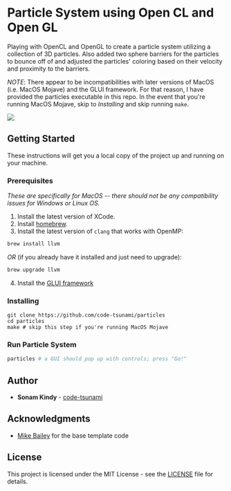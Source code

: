 # Particle System using Open CL and Open GL

Playing with OpenCL and OpenGL to create a particle system utilizing a collection of 3D particles. Also added two sphere barriers for the particles to bounce off of and adjusted the particles' coloring based on their velocity and proximity to the barriers. 

*NOTE*: There appear to be incompatibilities with later versions of MacOS (i.e. MacOS Mojave) and the GLUI framework. For that reason, I have provided the particles executable in this repo. In the event that you're running MacOS Mojave, skip to *Installing* and skip running `make`.

![](particles.gif)

## Getting Started

These instructions will get you a local copy of the project up and running on your machine.

### Prerequisites
*These are specifically for MacOS -- there should not be any compatibility issues for Windows or Linux OS.*

1. Install the latest version of XCode.
1. Install [homebrew](https://brew.sh/).
1. Install the latest version of `clang` that works with OpenMP:
```sh
brew install llvm
```
*OR* (if you already have it installed and just need to upgrade):
```sh
brew upgrade llvm
```
4. Install the [GLUI framework](https://lukecyca.com/2008/glui-235-framework-for-mac-os-x.html)

### Installing

```
git clone https://github.com/code-tsunami/particles
cd particles
make # skip this step if you're running MacOS Mojave
```

### Run Particle System
```sh
particles # a GUI should pop up with controls; press "Go!"
```

## Author

* **Sonam Kindy** - [code-tsunami](https://github.com/code-tsunami)

## Acknowledgments

* [Mike Bailey](http://web.engr.oregonstate.edu/~mjb/WebMjb/mjb.html) for the base template code

## License

This project is licensed under the MIT License - see the [LICENSE](LICENSE) file for details.
